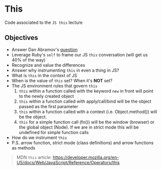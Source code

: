 # This

Code associated to the `JS this` lecture

## Objectives

* Answer Dan Abramov's [question](https://twitter.com/dan_abramov/status/790858537513656320)
* Leverage Ruby's `self` to frame our JS `this` conversation (will get us 40% of the way)
* Recognize and value the differences
* Answer why instrumenting `this` in even a thing in JS?
* What is `this` in the context of JS
* When is the value of `this` set? When it's **NOT** set?
* The JS environment rules that govern `this`
    1.  `this` within a function called with the keyword `new` in front will point to the newly created object
    1.  `this` within a function called with apply/call/bind will be the object passed as the first parameter
    1.  `this` within a function called with a context (i.e. Object.method()) will be the object.
    1.  `this` for a simple function call (fn()) will be the window (browser) or the global object (Node). If we are in strict mode this will be undefined for simple function calls
* How do we instrument `this`
* P.S. arrow function, strict mode (class definitions) and arrow functions as methods

> MDN `this` article: https://developer.mozilla.org/en-US/docs/Web/JavaScript/Reference/Operators/this
